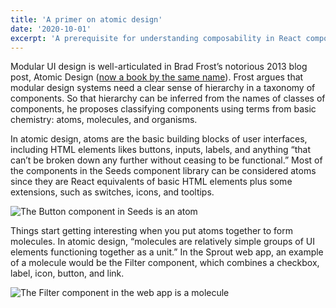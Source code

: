 ```yaml
---
title: 'A primer on atomic design'
date: '2020-10-01'
excerpt: 'A prerequisite for understanding composability in React component libraries.'
---
```


Modular UI design is well-articulated in Brad Frost’s notorious 2013 blog post, Atomic Design ([now a book by the same name](https://atomicdesign.bradfrost.com/chapter-2/)). Frost argues that modular design systems need a clear sense of hierarchy in a taxonomy of components. So that hierarchy can be inferred from the names of classes of components, he proposes classifying components using terms from basic chemistry: atoms, molecules, and organisms.

In atomic design, atoms are the basic building blocks of user interfaces, including HTML elements likes buttons, inputs, labels, and anything “that can’t be broken down any further without ceasing to be functional.” Most of the components in the Seeds component library can be considered atoms since they are React equivalents of basic HTML elements plus some extensions, such as switches, icons, and tooltips.

![The Button component in Seeds is an atom](https://p-pNF7b8x.b1.n0.cdn.getcloudapp.com/items/8LuPlr7v/Screen%20Shot%202020-09-03%20at%209.30.28%20PM.png?v=7a2af985c2aafcf5e9bb3bd1417e48c0)

Things start getting interesting when you put atoms together to form molecules. In atomic design, “molecules are relatively simple groups of UI elements functioning together as a unit.” In the Sprout web app, an example of a molecule would be the Filter component, which combines a checkbox, label, icon, button, and link.

![The Filter component in the web app is a molecule](https://p-pNF7b8x.b1.n0.cdn.getcloudapp.com/items/2Nuy9j5B/Screen%20Shot%202020-09-03%20at%209.29.05%20PM.png?v=94e54013323b96ffd2b853b3a373d763)

